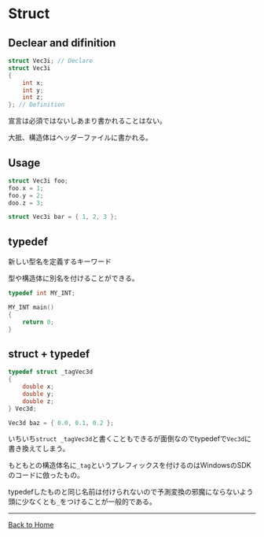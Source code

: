 <!--

This document is written in Markdown.
You can preview on such as VisualStudio Code.
If you want to know more, search with "vscode markdown" or refer to official document https://code.visualstudio.com/Docs/languages/markdown .

-->

# Struct

## Declear and difinition

```C
struct Vec3i; // Declare
struct Vec3i
{
	int x;
	int y;
	int z;
}; // Definition
```
宣言は必須ではないしあまり書かれることはない。

大抵、構造体はヘッダーファイルに書かれる。

## Usage

```C
struct Vec3i foo;
foo.x = 1;
foo.y = 2;
doo.z = 3;

struct Vec3i bar = { 1, 2, 3 };
```

## typedef

新しい型名を定義するキーワード

型や構造体に別名を付けることができる。

```C
typedef int MY_INT;

MY_INT main()
{
	return 0;
}
```

## struct + typedef

```C
typedef struct _tagVec3d
{
	double x;
	double y;
	double z;
} Vec3d;

Vec3d baz = { 0.0, 0.1, 0.2 };
```

いちいち`struct _tagVec3d`と書くこともできるが面倒なのでtypedefで`Vec3d`に書き換えてしまう。

もともとの構造体名に`_tag`というプレフィックスを付けるのはWindowsのSDKのコードに倣ったもの。

typedefしたものと同じ名前は付けられないので予測変換の邪魔にならないよう頭に少なくとも`_`をつけることが一般的である。


---
[Back to Home](../readme.md)

<!-- Written by Croyfet in 2022-->
